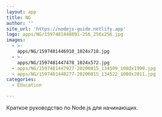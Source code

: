 ```yaml
---
layout: app
title: NG
author: ''
site_url: 'https://nodejs-guide.netlify.app'
logo: apps/NG/1597481448891-256_256x256.jpg
images:
  - >-
    apps/NG/1597481446910_1024x718.jpg
  - >-
    apps/NG/1597481447478_1024x572.jpg
  - apps/NG/1597481447927-20200815_134509_1080x1990.jpg
  - apps/NG/1597481448277-20200815_134522_1080x2011.jpg
categories:
  - Education

---
```

Краткое руководство по Node.js для начинающих.
